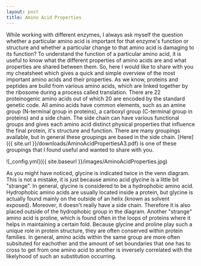 ```yaml
---
layout: post
title: Amino Acid Properties
---
```


While working with different enzymes, I always ask myself the question whether a particular amino acid is important for that enzyme's function or structure and whether a particular change to that amino acid is damaging to its function? To understand the function of a particular amino acid, it is useful to know what the different properties of amino acids are and what properties are shared between them. So, here I would like to share with you my cheatsheet which gives a quick and simple overview of the most important amino acids and their properties. 
As we know, proteins and peptides are build from various amino acids, which are linked together by the ribosome during a process called translation. There are 22 proteinogenic amino acids out of which 20 are encoded by the standard genetic code. All amino acids have common elements, such as an amine group (N-terminal group in proteins), a carboxyl group (C-terminal group in proteins) and a side chain. The side chain can have various functional groups and gives each amino acid distinct physical properties that influence the final protein, it's structure and function. There are many groupings available, but in general these groupings are based in the side chain. [Here]({{ site.url }}/downloads/AminoAcidPropertiesA3.pdf) is one of these groupings that I found useful and wanted to share with you. 

![_config.yml]({{ site.baseurl }}/images/AminoAcidProperties.jpg)

As you might have noticed, glycine is indicated twice in the venn diagram. This is not a mistake, it is just because amino acid glycine is a little bit "strange". In general, glycine is considered to be a hydrophobic amino acid. Hydrophobic amino acids are usually located inside a protein, but glycine is actually found mainly on the outside of an helix (known as solvent exposed). Moreover, it doesn't really have a side chain. Therefore it is also placed outside of the hydrophobic group in the diagram. Another "strange" amino acid is proline, which is found often in the loops of proteins where it helps in maintaining a certain fold. Because glycine and proline play such a unique role in protein structure, they are often conserved within protein families. In general, amino acids within the same group are more often subsituted for eachother and the amount of set boundaries that one has to cross to get from one amino acid to another is inversely correlated with the likelyhood of such an substitution occurring.

